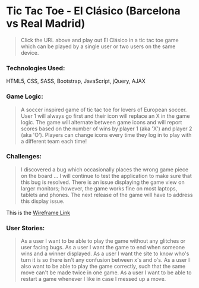 # Tic Tac Toe - El Clásico (Barcelona vs Real Madrid)

> Click the URL above and play out El Clásico in a tic tac toe game which can
> be played by a single user or two users on the same device.

### Technologies Used:

HTML5, CSS, SASS, Bootstrap, JavaScript, jQuery, AJAX

### Game Logic:

> A soccer inspired game of tic tac toe for lovers of European soccer. User 1
> will always go first and their icon will replace an X in the game logic.
> The game will alternate between game icons and will report scores based on
> the number of wins by player 1 (aka 'X') and player 2 (aka 'O'). Players can
> change icons every time they log in to play with a different team each time!

### Challenges:

> I discovered a bug which occasionally places the wrong game piece on the
> board ... I will continue to test the application to make sure that this
> bug is resolved. There is an issue displaying the game view on larger
> monitors; however, the game works fine on most laptops, tablets and phones.
> The next release of the game will have to address this display issue.

This is the [Wireframe Link](https://media.git.generalassemb.ly/user/27494/files/07cc6880-8478-11ea-9725-93e2c6dd2d76)

### User Stories:

>As a user I want to be able to play the game without any glitches or user facing bugs.
>As a user I want the game to end when someone wins and a winner displayed.
>As a user I want the site to know who's turn it is so there isn't any confusion between x's and o's.
>As a user I also want to be able to play the game correctly, such that the same move can't be made twice in one game.
>As a user I want to be able to restart a game whenever I like in case I messed up a move.

